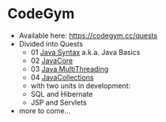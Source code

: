 # CodeGym
* Available here: https://codegym.cc/quests  
* Divided into Quests 
  - 01 [Java Syntax](https://github.com/EO4wellness/T-I-L/blob/main/JAVA/CodeGym/01_JavaBasics.md) a.k.a. Java Basics
  - 02 [JavaCore](https://github.com/EO4wellness/T-I-L/blob/main/JAVA/CodeGym/02_JavaCore.md)
  - 03 [Java MultiThreading](https://github.com/EO4wellness/T-I-L/blob/main/JAVA/CodeGym/03_JavaMultiThreading.md)
  - 04 [JavaCollections](https://github.com/EO4wellness/T-I-L/blob/main/JAVA/CodeGym/04_JavaCollections.md)
  - with two units in development:
  - SQL and Hibernate 
  - JSP and Servlets 
* more to come... 
